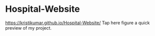 # Hospital-Website
https://kristikumar.github.io/Hospital-Website/  Tap here figure a quick preview of my project.

